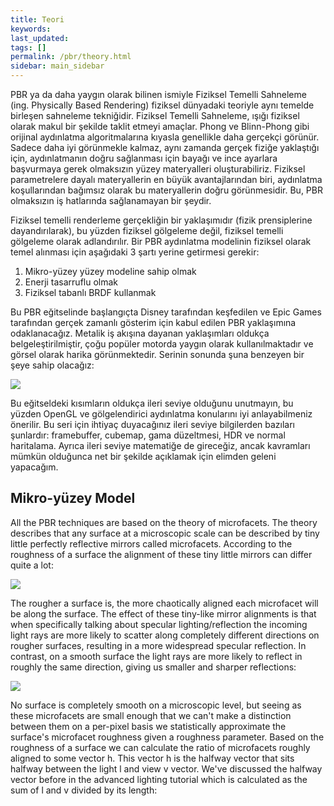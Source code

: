 ```yaml
---
title: Teori
keywords: 
last_updated: 
tags: []
permalink: /pbr/theory.html
sidebar: main_sidebar
---
```


 PBR ya da daha yaygın olarak bilinen ismiyle Fiziksel Temelli Sahneleme (ing. Physically Based Rendering) fiziksel dünyadaki teoriyle aynı temelde birleşen sahneleme tekniğidir. Fiziksel Temelli Sahneleme, ışığı fiziksel olarak makul bir şekilde taklit etmeyi amaçlar. Phong ve Blinn-Phong gibi orijinal aydınlatma algoritmalarına kıyasla genellikle daha gerçekçi görünür. Sadece daha iyi görünmekle kalmaz, aynı zamanda gerçek fiziğe yaklaştığı için, aydınlatmanın doğru sağlanması için bayağı ve ince ayarlara başvurmaya gerek olmaksızın yüzey materyalleri oluşturabiliriz. Fiziksel parametrelere dayalı materyallerin en büyük avantajlarından biri, aydınlatma koşullarından bağımsız olarak bu materyallerin doğru görünmesidir. Bu, PBR olmaksızın iş hatlarında sağlanamayan bir şeydir.
 
Fiziksel temelli renderleme gerçekliğin bir yaklaşımıdır (fizik prensiplerine dayandırılarak), bu yüzden fiziksel gölgeleme değil, fiziksel temelli gölgeleme olarak adlandırılır. Bir PBR aydınlatma modelinin fiziksel olarak temel alınması için aşağıdaki 3 şartı yerine getirmesi gerekir:

1. Mikro-yüzey yüzey modeline sahip olmak
2. Enerji tasarruflu olmak
3. Fiziksel tabanlı BRDF kullanmak

Bu PBR eğitselinde başlangıçta Disney tarafından keşfedilen ve Epic Games tarafından gerçek zamanlı gösterim için kabul edilen PBR yaklaşımına odaklanacağız. Metalik iş akışına dayanan yaklaşımları oldukça belgeleştirilmiştir, çoğu popüler motorda yaygın olarak kullanılmaktadır ve görsel olarak harika görünmektedir. Serinin sonunda şuna benzeyen bir şeye sahip olacağız:

<img src ="https://learnopengl.com/img/pbr/ibl_specular_result_textured.png">

Bu eğitseldeki kısımların oldukça ileri seviye olduğunu unutmayın, bu yüzden OpenGL ve gölgelendirici aydınlatma konularını iyi anlayabilmeniz önerilir. Bu seri için ihtiyaç duyacağınız ileri seviye bilgilerden bazıları şunlardır: framebuffer, cubemap, gama düzeltmesi, HDR ve normal haritalama. Ayrıca ileri seviye matematiğe de gireceğiz, ancak kavramları mümkün olduğunca net bir şekilde açıklamak için elimden geleni yapacağım.

## Mikro-yüzey Model

 All the PBR techniques are based on the theory of microfacets. The theory describes that any surface at a microscopic scale can be described by tiny little perfectly reflective mirrors called microfacets. According to the roughness of a surface the alignment of these tiny little mirrors can differ quite a lot: 
 
<img src ="https://learnopengl.com/img/pbr/microfacets.png">

 The rougher a surface is, the more chaotically aligned each microfacet will be along the surface. The effect of these tiny-like mirror alignments is that when specifically talking about specular lighting/reflection the incoming light rays are more likely to scatter along completely different directions on rougher surfaces, resulting in a more widespread specular reflection. In contrast, on a smooth surface the light rays are more likely to reflect in roughly the same direction, giving us smaller and sharper reflections: 
 
 <img src="https://learnopengl.com/img/pbr/microfacets_light_rays.png">
 
 No surface is completely smooth on a microscopic level, but seeing as these microfacets are small enough that we can't make a distinction between them on a per-pixel basis we statistically approximate the surface's microfacet roughness given a roughness parameter. Based on the roughness of a surface we can calculate the ratio of microfacets roughly aligned to some vector h. This vector h is the halfway vector that sits halfway between the light l and view v vector. We've discussed the halfway vector before in the advanced lighting tutorial which is calculated as the sum of l and v divided by its length: 
 
 
